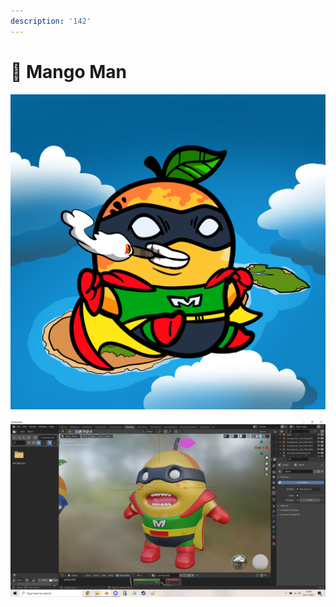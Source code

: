 ```yaml
---
description: '142'
---
```


# 🦸 Mango Man

![](../../../.gitbook/assets/mh896.png)

![](<../../../.gitbook/assets/image (4) (1) (1).png>)
